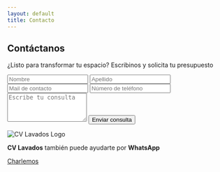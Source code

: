 ```yaml
---
layout: default
title: Contacto
---
```

<section class="contact--section fade-in-up" aria-label="Contact Form and WhatsApp Support">
  <div class="contact__container">
    <h1 class="contact__title">Contáctanos</h1>
    <p class="contact__subtitle">¿Listo para transformar tu espacio? Escribinos y solicita tu presupuesto</p>
    <div class="contact__content">
      <form class="contact__form" action="https://formspree.io/f/{{ site.FORMSPREE_ID }}" method="POST">
        <div class="contact__form-row">
          <input type="text" name="nombre" placeholder="Nombre" required aria-required="true" class="contact__input" />
          <input type="text" name="apellido" placeholder="Apellido" required aria-required="true"
            class="contact__input" />
        </div>
        <input type="email" name="email" placeholder="Mail de contacto" required aria-required="true"
          class="contact__input" />
        <input type="tel" name="telefono" placeholder="Número de teléfono" required aria-required="true"
          class="contact__input" />
        <textarea name="consulta" placeholder="Escribe tu consulta" required aria-required="true"
          class="contact__input contact__input--textarea" rows="4"></textarea>
        <button type="submit" class="contact__submit-btn">Enviar consulta</button>
      </form>
      <div class="contact__whatsapp">
        <div class="contact__whatsapp-info">
          <img src="{{ site.baseurl }}/assets/images/cv.ico" alt="CV Lavados Logo" class="contact__whatsapp-logo" />
          <p class="contact__whatsapp-text">
            <b>CV Lavados</b> también puede ayudarte por <b>WhatsApp</b>
          </p>
        </div>
        <a href="https://wa.me/5491136250796" target="_blank" rel="noopener noreferrer" class="contact__whatsapp-btn"
          aria-label="Chat with us on WhatsApp">
          <i class="fab fa-whatsapp"></i> Charlemos
        </a>
      </div>
    </div>
  </div>
</section>